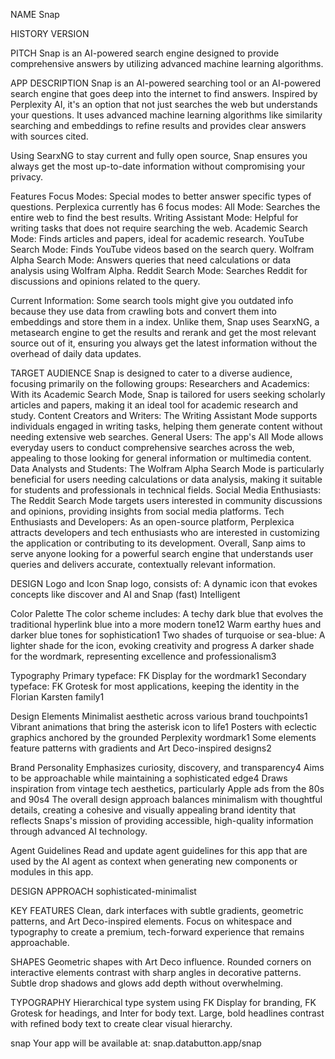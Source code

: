 NAME 
Snap

HISTORY VERSION


PITCH
Snap is an  AI-powered search engine designed to provide comprehensive answers by utilizing advanced machine learning algorithms.

APP DESCRIPTION
Snap is an AI-powered searching tool or an AI-powered search engine that goes deep into the internet to find answers. Inspired by Perplexity AI, it's an option that not just searches the web but understands your questions. It uses advanced machine learning algorithms like similarity searching and embeddings to refine results and provides clear answers with sources cited.

Using SearxNG to stay current and fully open source, Snap ensures you always get the most up-to-date information without compromising your privacy.

Features
Focus Modes: Special modes to better answer specific types of questions. Perplexica currently has 6 focus modes:
All Mode: Searches the entire web to find the best results.
Writing Assistant Mode: Helpful for writing tasks that does not require searching the web.
Academic Search Mode: Finds articles and papers, ideal for academic research.
YouTube Search Mode: Finds YouTube videos based on the search query.
Wolfram Alpha Search Mode: Answers queries that need calculations or data analysis using Wolfram Alpha.
Reddit Search Mode: Searches Reddit for discussions and opinions related to the query.

Current Information: Some search tools might give you outdated info because they use data from crawling bots and convert them into embeddings and store them in a index. Unlike them, Snap uses SearxNG, a metasearch engine to get the results and rerank and get the most relevant source out of it, ensuring you always get the latest information without the overhead of daily data updates.

TARGET AUDIENCE
Snap is designed to cater to a diverse audience, focusing primarily on the following groups:
Researchers and Academics: With its Academic Search Mode, Snap is tailored for users seeking scholarly articles and papers, making it an ideal tool for academic research and study.
Content Creators and Writers: The Writing Assistant Mode supports individuals engaged in writing tasks, helping them generate content without needing extensive web searches.
General Users: The app's All Mode allows everyday users to conduct comprehensive searches across the web, appealing to those looking for general information or multimedia content.
Data Analysts and Students: The Wolfram Alpha Search Mode is particularly beneficial for users needing calculations or data analysis, making it suitable for students and professionals in technical fields.
Social Media Enthusiasts: The Reddit Search Mode targets users interested in community discussions and opinions, providing insights from social media platforms.
Tech Enthusiasts and Developers: As an open-source platform, Perplexica attracts developers and tech enthusiasts who are interested in customizing the application or contributing to its development.
Overall, Sanp aims to serve anyone looking for a powerful search engine that understands user queries and delivers accurate, contextually relevant information.

DESIGN
Logo and Icon
Snap logo, consists of:
A dynamic icon that evokes concepts like discover and  AI and Snap (fast) Intelligent

Color Palette
The color scheme includes:
A techy dark blue that evolves the traditional hyperlink blue into a more modern tone12
Warm earthy hues and darker blue tones for sophistication1
Two shades of turquoise or sea-blue:
A lighter shade for the icon, evoking creativity and progress
A darker shade for the wordmark, representing excellence and professionalism3

Typography
Primary typeface: FK Display for the wordmark1
Secondary typeface: FK Grotesk for most applications, keeping the identity in the Florian Karsten family1

Design Elements
Minimalist aesthetic across various brand touchpoints1
Vibrant animations that bring the asterisk icon to life1
Posters with eclectic graphics anchored by the grounded Perplexity wordmark1
Some elements feature patterns with gradients and Art Deco-inspired designs2

Brand Personality
Emphasizes curiosity, discovery, and transparency4
Aims to be approachable while maintaining a sophisticated edge4
Draws inspiration from vintage tech aesthetics, particularly Apple ads from the 80s and 90s4
The overall design approach balances minimalism with thoughtful details, creating a cohesive and visually appealing brand identity that reflects Snaps's mission of providing accessible, high-quality information through advanced AI technology.

Agent Guidelines
Read and update agent guidelines for this app that are used by the AI agent
as context when generating new components or modules in this app.

DESIGN APPROACH
sophisticated-minimalist

KEY FEATURES
Clean, dark interfaces with subtle gradients, geometric patterns, and Art Deco-inspired elements. Focus on whitespace and typography to create a premium, tech-forward experience that remains approachable.

SHAPES
Geometric shapes with Art Deco influence. Rounded corners on interactive elements contrast with sharp angles in decorative patterns. Subtle drop shadows and glows add depth without overwhelming.

TYPOGRAPHY
Hierarchical type system using FK Display for branding, FK Grotesk for headings, and Inter for body text. Large, bold headlines contrast with refined body text to create clear visual hierarchy.


snap
Your app will be available at:
snap.databutton.app/snap

